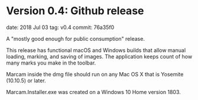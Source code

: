 # Version 0.4: Github release

date: 2018 Jul 03
tag: v0.4
commit: 76a35f0

A "mostly good enough for public consumption" release.

This release has functional macOS and Windows builds that allow manual loading, marking, and saving of images.  The application keeps count of how many marks you make in the toolbar.

Marcam inside the dmg file should run on any Mac OS X that is Yosemite (10.10.5) or later.

Marcam.Installer.exe was created on a Windows 10 Home version 1803.
